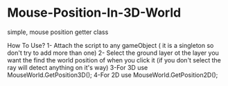 # Mouse-Position-In-3D-World
simple, mouse position getter class

How To Use?
1- Attach the script to any gameObject ( it is a singleton so don't try to add more than one)
2- Select the ground layer ot the layer you want the find the world position of when you click it (if you don't select the ray will detect anything on it's way)
3-For 3D use MouseWorld.GetPosition3D();
4-For 2D use MouseWorld.GetPosition2D();
